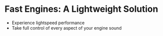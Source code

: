 # Fast Engines: A Lightweight Solution
- Experience lightspeed performance
- Take full control of every aspect of your engine sound

